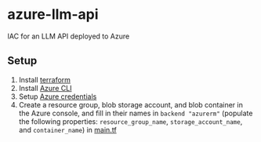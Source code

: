 # azure-llm-api
IAC for an LLM API deployed to Azure

## Setup
1. Install [terraform](https://www.terraform.io/)
1. Install [Azure CLI](https://learn.microsoft.com/en-us/cli/azure/install-azure-cli)
1. Setup [Azure credentials](https://developer.hashicorp.com/terraform/tutorials/azure-get-started/azure-build#authenticate-using-the-azure-cli)
1. Create a resource group, blob storage account, and blob container in the Azure console, and fill in their names in `backend "azurerm"` (populate the following properties: `resource_group_name`, `storage_account_name`, and `container_name`) in [main.tf](./main.tf)

